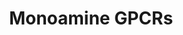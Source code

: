 ---
annotations:
- id: PW:0000125
  parent: signaling pathway
  type: Pathway Ontology
  value: G protein mediated signaling pathway
authors:
- MaintBot
- Egonw
- Mkutmon
- DeSl
- Khanspers
citedin: ''
communities: []
description: 'G protein–coupled receptors (GPCRs) which are also known as seven-(pass)-transmembrane
  domain receptors, 7TM receptors, heptahelical receptors, serpentine receptor, and
  G protein–linked receptors (GPLR), constitute a large protein family of receptors
  that detect molecules outside the cell and activate internal signal transduction
  pathways and, ultimately, cellular responses. Coupling with G proteins, they are
  called seven-transmembrane receptors because they pass through the cell membrane
  seven times. Source: [Wikipedia](https://en.wikipedia.org/wiki/G_protein–coupled_receptor).   Monoamine
  GPCRs are Rhodopsin-like GPCRs that bind to monoamine neurotransmitters. [Monoamine
  neurotransmitters](https://en.wikipedia.org/wiki/Monoamine_neurotransmitter).'
last-edited: 2025-03-04
ndex: null
organisms:
- Bos taurus
redirect_from:
- /index.php/Pathway:WP1076
- /instance/WP1076
- /instance/WP1076_r137519
revision: r137519
schema-jsonld:
- '@context': https://schema.org/
  '@id': https://wikipathways.github.io/pathways/WP1076.html
  '@type': Dataset
  creator:
    '@type': Organization
    name: WikiPathways
  description: 'G protein–coupled receptors (GPCRs) which are also known as seven-(pass)-transmembrane
    domain receptors, 7TM receptors, heptahelical receptors, serpentine receptor,
    and G protein–linked receptors (GPLR), constitute a large protein family of receptors
    that detect molecules outside the cell and activate internal signal transduction
    pathways and, ultimately, cellular responses. Coupling with G proteins, they are
    called seven-transmembrane receptors because they pass through the cell membrane
    seven times. Source: [Wikipedia](https://en.wikipedia.org/wiki/G_protein–coupled_receptor).   Monoamine
    GPCRs are Rhodopsin-like GPCRs that bind to monoamine neurotransmitters. [Monoamine
    neurotransmitters](https://en.wikipedia.org/wiki/Monoamine_neurotransmitter).'
  keywords:
  - 5HTR1A
  - 5HTR1F
  - 5HTR2B
  - ADRA1A
  - ADRA1B
  - ADRA1D
  - ADRB1
  - ADRB2
  - ADRB3
  - 'Acetylcholine '
  - CHRM1
  - CHRM2
  - CHRM3
  - CHRM4
  - CHRM5
  - DBDR
  - DRD1
  - DRD2
  - DRD3
  - Dopamine
  - Epinephrine
  - HRH1
  - HRH2
  - HTR1B
  - HTR1D
  - HTR1E
  - HTR2A
  - HTR4
  - HTR5A
  - HTR6
  - HTR7
  - Histamine
  - Muscarine
  - Norepinephrine
  - Serotonin
  license: CC0
  name: Monoamine GPCRs
seo: CreativeWork
title: Monoamine GPCRs
wpid: WP1076
---